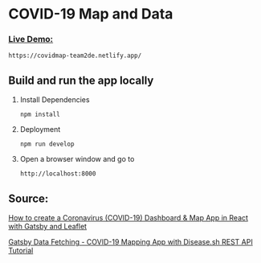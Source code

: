 # COVID-19 Map and Data

### [Live Demo:](https://covidmap-team2de.netlify.app/) 
`https://covidmap-team2de.netlify.app/`
    
## Build and run the app locally
1. Install Dependencies

    ```
    npm install
    ```

2. Deployment

    ```
    npm run develop
    ```
3. Open a browser window and go to

    `http://localhost:8000`

## Source:
 
[How to create a Coronavirus (COVID-19) Dashboard & Map App in React with Gatsby and Leaflet](https://www.youtube.com/watch?v=GryBIsfBfro)

[Gatsby Data Fetching - COVID-19 Mapping App with Disease.sh REST API Tutorial](https://www.youtube.com/watch?v=9bfxeod27fU&t=0s)
